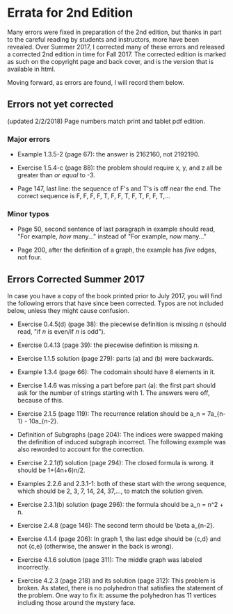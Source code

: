 
# Errata for 2nd Edition

Many errors were fixed in preparation of the 2nd edition, but thanks in part to the careful reading by students and instructors, more have been revealed.  Over Summer 2017, I corrected many of these errors and released a corrected 2nd edition in time for Fall 2017.  The corrected edition is marked as such on the copyright page and back cover, and is the version that is available in html.

Moving forward, as errors are found, I will record them below.

## Errors not yet corrected

(updated 2/2/2018)
Page numbers match print and tablet pdf edition.

### Major errors



* Example 1.3.5-2 (page 67): the answer is 2162160, not 2192190.

* Exercise 1.5.4-c (page 88): the problem should require x, y, and z all be greater than *or equal* to -3.

* Page 147, last line: the sequence of F's and T's is off near the end.  The correct sequence is F, F, F, F, T, F, F, T, F, T, F, F, T,...


### Minor typos

* Page 50, second sentence of last paragraph in example should read, "For example, *how* many..." instead of "For example, *now* many..."

* Page 200, after the definition of a graph, the example has *five* edges, not four.


## Errors Corrected Summer 2017

In case you have a copy of the book printed prior to July 2017, you will find the following errors that have since been corrected.  Typos are not included below, unless they might cause confusion.

* Exercise 0.4.5(d) (page 38): the piecewise definition is missing *n* (should read, "if *n* is even/if *n* is odd").

* Exercise 0.4.13 (page 39): the piecewise definition is missing *n*.

* Exercise 1.1.5 solution (page 279): parts (a) and (b) were backwards.
* Example 1.3.4 (page 66): The codomain should have 8 elements in it.

* Exercise 1.4.6 was missing a part before part (a): the first part should ask for the number of strings starting with 1.  The answers were off, because of this.

* Exercise 2.1.5 (page 119): The recurrence relation should be a_n = 7a_{n-1} - 10a_{n-2}.

* Definition of Subgraphs (page 204): The indices were swapped making the definition of induced subgraph incorrect.  The following example was also reworded to account for the correction.


* Exercise 2.2.1(f) solution (page 294): The closed formula is wrong.  it should be 1+(4n+6)n/2.

* Examples 2.2.6 and 2.3.1-1: both of these start with the wrong sequence, which should be 2, 3, 7, 14, 24, 37,..., to match the solution given.

* Exercise 2.3.1(b) solution (page 296): the formula should be a_n = n^2 + n.

* Exercise 2.4.8 (page 146): The second term should be \beta a_{n-2}.

* Exercise 4.1.4 (page 206): In graph 1, the last edge should be {c,d} and not {c,e} (otherwise, the answer in the back is wrong).

* Exercise 4.1.6 solution (page 311): The middle graph was labeled incorrectly.

* Exercise 4.2.3 (page 218) and its solution (page 312): This problem is broken.  As stated, there is no polyhedron that satisfies the statement of the problem.  One way to fix it: assume the polyhedron has 11 vertices including those around the mystery face.
